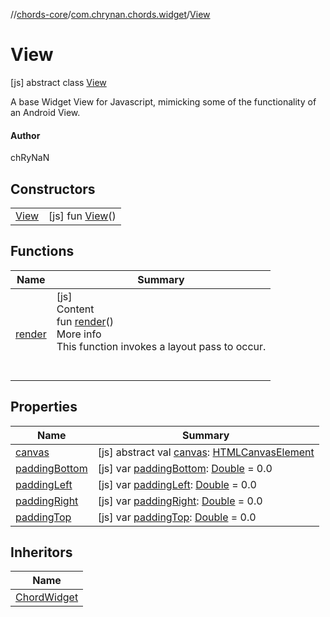 //[chords-core](../../../index.md)/[com.chrynan.chords.widget](../index.md)/[View](index.md)



# View  
 [js] abstract class [View](index.md)

A base Widget View for Javascript, mimicking some of the functionality of an Android View.



#### Author  


chRyNaN

   


## Constructors  
  
| | |
|---|---|
| <a name="com.chrynan.chords.widget/View/View/#/PointingToDeclaration/"></a>[View](-view.md)| <a name="com.chrynan.chords.widget/View/View/#/PointingToDeclaration/"></a> [js] fun [View](-view.md)()   <br>|


## Functions  
  
|  Name |  Summary | 
|---|---|
| <a name="com.chrynan.chords.widget/View/render/#/PointingToDeclaration/"></a>[render](render.md)| <a name="com.chrynan.chords.widget/View/render/#/PointingToDeclaration/"></a>[js]  <br>Content  <br>fun [render](render.md)()  <br>More info  <br>This function invokes a layout pass to occur.  <br><br><br>|


## Properties  
  
|  Name |  Summary | 
|---|---|
| <a name="com.chrynan.chords.widget/View/canvas/#/PointingToDeclaration/"></a>[canvas](canvas.md)| <a name="com.chrynan.chords.widget/View/canvas/#/PointingToDeclaration/"></a> [js] abstract val [canvas](canvas.md): [HTMLCanvasElement](https://kotlinlang.org/api/latest/jvm/stdlib/org.w3c.dom/-h-t-m-l-canvas-element/index.html)   <br>|
| <a name="com.chrynan.chords.widget/View/paddingBottom/#/PointingToDeclaration/"></a>[paddingBottom](padding-bottom.md)| <a name="com.chrynan.chords.widget/View/paddingBottom/#/PointingToDeclaration/"></a> [js] var [paddingBottom](padding-bottom.md): [Double](https://kotlinlang.org/api/latest/jvm/stdlib/kotlin/-double/index.html) = 0.0   <br>|
| <a name="com.chrynan.chords.widget/View/paddingLeft/#/PointingToDeclaration/"></a>[paddingLeft](padding-left.md)| <a name="com.chrynan.chords.widget/View/paddingLeft/#/PointingToDeclaration/"></a> [js] var [paddingLeft](padding-left.md): [Double](https://kotlinlang.org/api/latest/jvm/stdlib/kotlin/-double/index.html) = 0.0   <br>|
| <a name="com.chrynan.chords.widget/View/paddingRight/#/PointingToDeclaration/"></a>[paddingRight](padding-right.md)| <a name="com.chrynan.chords.widget/View/paddingRight/#/PointingToDeclaration/"></a> [js] var [paddingRight](padding-right.md): [Double](https://kotlinlang.org/api/latest/jvm/stdlib/kotlin/-double/index.html) = 0.0   <br>|
| <a name="com.chrynan.chords.widget/View/paddingTop/#/PointingToDeclaration/"></a>[paddingTop](padding-top.md)| <a name="com.chrynan.chords.widget/View/paddingTop/#/PointingToDeclaration/"></a> [js] var [paddingTop](padding-top.md): [Double](https://kotlinlang.org/api/latest/jvm/stdlib/kotlin/-double/index.html) = 0.0   <br>|


## Inheritors  
  
|  Name | 
|---|
| <a name="com.chrynan.chords.widget/ChordWidget///PointingToDeclaration/"></a>[ChordWidget](../-chord-widget/index.md)|

